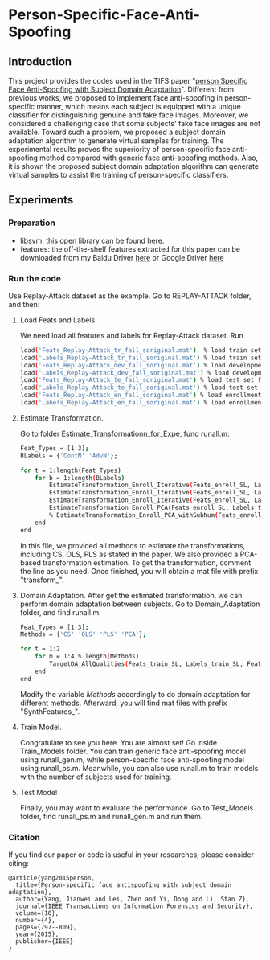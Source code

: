 # Person-Specific-Face-Anti-Spoofing
## Introduction
This project provides the codes used in the TIFS paper "[person Specific Face Anti-Spoofing with Subject Domain Adaptation](http://ieeexplore.ieee.org/xpl/login.jsp?tp=&arnumber=7041231&url=http%3A%2F%2Fieeexplore.ieee.org%2Fxpls%2Fabs_all.jsp%3Farnumber%3D7041231)".
Different from previous works, we proposed to implement face anti-spoofing in person-specific manner, which means each subject
is equipped with a unique classifier for distinguishing genuine and fake face images. Moreover, we considered a challenging case that 
some subjects' fake face images are not available. Toward such a problem, we proposed a subject domain adaptation algorithm to 
generate virtual samples for training. The experimental results proves the superiority of person-specific face anti-spoofing method compared
with generic face anti-spoofing methods. Also, it is shown the proposed subject domain adaptation algorithm can generate virtual samples to 
assist the training of person-specific classifiers.
## Experiments
### Preparation
* libsvm: this open library can be found [here](http://www.csie.ntu.edu.tw/~cjlin/libsvm/).
* features: the off-the-shelf features extracted for this paper can be downloaded from my Baidu Driver [here](http://pan.baidu.com/s/1hqKmEpe) or Google Driver [here](https://drive.google.com/folderview?id=0B749j8XpVZQ-VFE0OG1hZFpFZXc&usp=sharing)

### Run the code

Use Replay-Attack dataset as the example. Go to REPLAY-ATTACK folder, and then:

1. Load Feats and Labels.

   We need load all features and labels for Replay-Attack dataset. Run
   ```bash
   load('Feats_Replay-Attack_tr_fall_soriginal.mat')  % load train set features
   load('Labels_Replay-Attack_tr_fall_soriginal.mat') % load train set labels
   load('Feats_Replay-Attack_dev_fall_soriginal.mat') % load development set features
   load('Labels_Replay-Attack_dev_fall_soriginal.mat') % load development set labels
   load('Feats_Replay-Attack_te_fall_soriginal.mat') % load test set features
   load('Labels_Replay-Attack_te_fall_soriginal.mat') % load test set labels
   load('Feats_Replay-Attack_en_fall_soriginal.mat') % load enrollment set features
   load('Labels_Replay-Attack_en_fall_soriginal.mat') % load enrollment set labels
   ```

2. Estimate Transformation.

    Go to folder Estimate_Transformationn_for_Expe, fund runall.m:
    ```bash
    Feat_Types = [1 3];
    BLabels = {'ContN' 'AdvN'};

    for t = 1:length(Feat_Types)
        for b = 1:length(BLabels)
            EstimateTransformation_Enroll_Iterative(Feats_enroll_SL, Labels_train_SL, Labels_devel_SL, Labels_test_SL, Labels_enroll_SL, BLabels{b}, Feat_Types(t), 'CS');
            EstimateTransformation_Enroll_Iterative(Feats_enroll_SL, Labels_train_SL, Labels_devel_SL, Labels_test_SL, Labels_enroll_SL, BLabels{b}, Feat_Types(t), 'OLS');
            EstimateTransformation_Enroll_Iterative(Feats_enroll_SL, Labels_train_SL, Labels_devel_SL, Labels_test_SL, Labels_enroll_SL, BLabels{b}, Feat_Types(t), 'PLS');
            EstimateTransformation_Enroll_PCA(Feats_enroll_SL, Labels_train_SL, Labels_devel_SL, Labels_test_SL, Labels_enroll_SL, Feat_Types(t), BLabels{b}, 'PCA');  
            % EstimateTransformation_Enroll_PCA_withSubNum(Feats_enroll_SL, Labels_train_SL, Labels_devel_SL, Labels_test_SL, Labels_enroll_SL, Feat_Types(t), BLabels{b}, 'PCA');
        end
    end	
	```

	In this file, we provided all methods to estimate the transformations, including CS, OLS, PLS as stated in the paper. We also provided a PCA-based transformation estimation. To get the transformation, comment the line as you need. Once finished, you will obtain a mat file with prefix "transform_".
	
3. Domain Adaptation.
    After get the estimated transformation, we can perform domain adaptation between subjects. Go to Domain_Adaptation folder, and find runall.m:
	```bash
	Feat_Types = [1 3];
    Methods = {'CS' 'OLS' 'PLS' 'PCA'};

    for t = 1:2
        for m = 1:4 % length(Methods)
            TargetDA_AllQualities(Feats_train_SL, Labels_train_SL, Feats_devel_SL, Labels_devel_SL, Feats_test_SL, Labels_test_SL, Feats_enroll_SL, Labels_enroll_SL, Feat_Types(t), Methods{m})        
        end
    end
	```
    Modify the variable *Methods* accordingly to do domain adaptation for different methods. Afterward, you will find mat files with prefix "SynthFeatures_".
	
4. Train Model.

    Congratulate to see you here. You are almost set! Go inside Train_Models folder. You can train generic face anti-spoofing model using runall_gen.m, while person-specific face anti-spoofing model using runall_ps.m. Meanwhile, you can also use runall.m to train models with the number of subjects used for training.
	
5. Test Model
	
	Finally, you may want to evaluate the performance. Go to Test_Models folder, find runall_ps.m and runall_gen.m and run them.
 
### Citation
If you find our paper or code is useful in your researches, please consider citing:

    @article{yang2015person,
      title={Person-specific face antispoofing with subject domain adaptation},
      author={Yang, Jianwei and Lei, Zhen and Yi, Dong and Li, Stan Z},
      journal={IEEE Transactions on Information Forensics and Security},
      volume={10},
      number={4},
      pages={797--809},
      year={2015},
      publisher={IEEE}
    }
